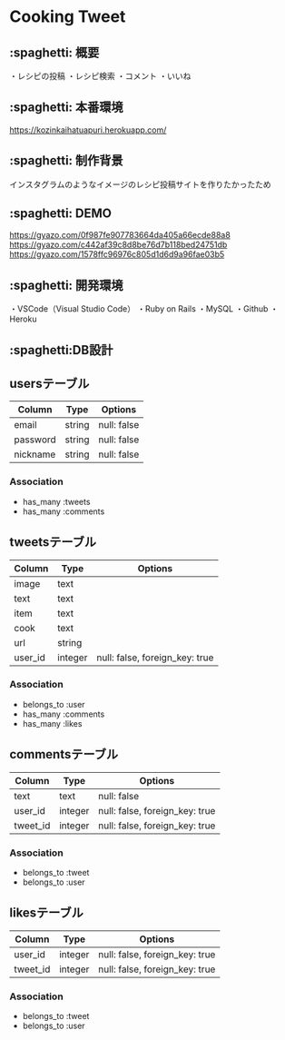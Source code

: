 # Cooking Tweet

## \:spaghetti: 概要
・レシピの投稿
・レシピ検索
・コメント
・いいね

## \:spaghetti: 本番環境
https://kozinkaihatuapuri.herokuapp.com/

## \:spaghetti: 制作背景
インスタグラムのようなイメージのレシピ投稿サイトを作りたかったため

## \:spaghetti: DEMO
https://gyazo.com/0f987fe907783664da405a66ecde88a8
https://gyazo.com/c442af39c8d8be76d7b118bed24751db
https://gyazo.com/1578ffc96976c805d1d6d9a96fae03b5

## \:spaghetti: 開発環境
・VSCode（Visual Studio Code）
・Ruby on Rails
・MySQL
・Github
・Heroku

## \:spaghetti:DB設計

## usersテーブル
|Column|Type|Options|
|------|----|-------|
|email|string|null: false|
|password|string|null: false|
|nickname|string|null: false|
### Association
- has_many :tweets
- has_many :comments

## tweetsテーブル
|Column|Type|Options|
|------|----|-------|
|image|text||
|text|text||
|item|text||
|cook|text||
|url|string||
|user_id|integer|null: false, foreign_key: true|
### Association
- belongs_to :user
- has_many :comments
- has_many :likes

## commentsテーブル
|Column|Type|Options|
|------|----|-------|
|text|text|null: false|
|user_id|integer|null: false, foreign_key: true|
|tweet_id|integer|null: false, foreign_key: true|
### Association
- belongs_to :tweet
- belongs_to :user

## likesテーブル
|Column|Type|Options|
|------|----|-------|
|user_id|integer|null: false, foreign_key: true|
|tweet_id|integer|null: false, foreign_key: true|
### Association
- belongs_to :tweet
- belongs_to :user